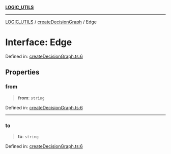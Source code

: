 [**LOGIC_UTILS**](../../README.md)

***

[LOGIC_UTILS](../../README.md) / [createDecisionGraph](../README.md) / Edge

# Interface: Edge

Defined in: [createDecisionGraph.ts:6](https://github.com/dailker/everyutil/blob/d23995f7a19ece1a6ce5b53178b9a1040d0b558e/src/logic/createDecisionGraph.ts#L6)

## Properties

### from

> **from**: `string`

Defined in: [createDecisionGraph.ts:6](https://github.com/dailker/everyutil/blob/d23995f7a19ece1a6ce5b53178b9a1040d0b558e/src/logic/createDecisionGraph.ts#L6)

***

### to

> **to**: `string`

Defined in: [createDecisionGraph.ts:6](https://github.com/dailker/everyutil/blob/d23995f7a19ece1a6ce5b53178b9a1040d0b558e/src/logic/createDecisionGraph.ts#L6)
